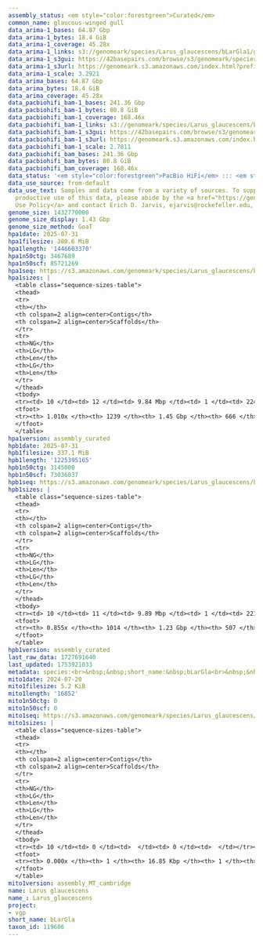 ```yaml
---
assembly_status: <em style="color:forestgreen">Curated</em>
common_name: glaucous-winged gull
data_arima-1_bases: 64.87 Gbp
data_arima-1_bytes: 18.4 GiB
data_arima-1_coverage: 45.28x
data_arima-1_links: s3://genomeark/species/Larus_glaucescens/bLarGla1/genomic_data/arima/<br>
data_arima-1_s3gui: https://42basepairs.com/browse/s3/genomeark/species/Larus_glaucescens/bLarGla1/genomic_data/arima/
data_arima-1_s3url: https://genomeark.s3.amazonaws.com/index.html?prefix=species/Larus_glaucescens/bLarGla1/genomic_data/arima/
data_arima-1_scale: 3.2921
data_arima_bases: 64.87 Gbp
data_arima_bytes: 18.4 GiB
data_arima_coverage: 45.28x
data_pacbiohifi_bam-1_bases: 241.36 Gbp
data_pacbiohifi_bam-1_bytes: 80.8 GiB
data_pacbiohifi_bam-1_coverage: 168.46x
data_pacbiohifi_bam-1_links: s3://genomeark/species/Larus_glaucescens/bLarGla1/genomic_data/pacbio_hifi/<br>
data_pacbiohifi_bam-1_s3gui: https://42basepairs.com/browse/s3/genomeark/species/Larus_glaucescens/bLarGla1/genomic_data/pacbio_hifi/
data_pacbiohifi_bam-1_s3url: https://genomeark.s3.amazonaws.com/index.html?prefix=species/Larus_glaucescens/bLarGla1/genomic_data/pacbio_hifi/
data_pacbiohifi_bam-1_scale: 2.7811
data_pacbiohifi_bam_bases: 241.36 Gbp
data_pacbiohifi_bam_bytes: 80.8 GiB
data_pacbiohifi_bam_coverage: 168.46x
data_status: '<em style="color:forestgreen">PacBio HiFi</em> ::: <em style="color:forestgreen">Arima</em>'
data_use_source: from-default
data_use_text: Samples and data come from a variety of sources. To support fair and
  productive use of this data, please abide by the <a href="https://genome10k.soe.ucsc.edu/data-use-policies/">Data
  Use Policy</a> and contact Erich D. Jarvis, ejarvis@rockefeller.edu, with any questions.
genome_size: 1432770000
genome_size_display: 1.43 Gbp
genome_size_method: GoaT
hpa1date: 2025-07-31
hpa1filesize: 380.6 MiB
hpa1length: '1446603370'
hpa1n50ctg: 3467689
hpa1n50scf: 85721269
hpa1seq: https://s3.amazonaws.com/genomeark/species/Larus_glaucescens/bLarGla1/assembly_curated/bLarGla1.hap1.cur.20250731.fasta.gz
hpa1sizes: |
  <table class="sequence-sizes-table">
  <thead>
  <tr>
  <th></th>
  <th colspan=2 align=center>Contigs</th>
  <th colspan=2 align=center>Scaffolds</th>
  </tr>
  <tr>
  <th>NG</th>
  <th>LG</th>
  <th>Len</th>
  <th>LG</th>
  <th>Len</th>
  </tr>
  </thead>
  <tbody>
  <tr><td> 10 </td><td> 12 </td><td> 9.84 Mbp </td><td> 1 </td><td> 224.20 Mbp </td></tr><tr><td> 20 </td><td> 29 </td><td> 7.44 Mbp </td><td> 2 </td><td> 172.13 Mbp </td></tr><tr><td> 30 </td><td> 51 </td><td> 5.64 Mbp </td><td> 3 </td><td> 129.49 Mbp </td></tr><tr><td> 40 </td><td> 79 </td><td> 4.67 Mbp </td><td> 4 </td><td> 99.36 Mbp </td></tr><tr style="background-color:#cccccc;"><td> 50 </td><td> 116 </td><td style="background-color:#88ff88;"> 3.47 Mbp </td><td> 6 </td><td style="background-color:#88ff88;"> 85.72 Mbp </td></tr><tr><td> 60 </td><td> 161 </td><td> 2.82 Mbp </td><td> 7 </td><td> 74.79 Mbp </td></tr><tr><td> 70 </td><td> 220 </td><td> 2.11 Mbp </td><td> 10 </td><td> 55.11 Mbp </td></tr><tr><td> 80 </td><td> 302 </td><td> 1.41 Mbp </td><td> 14 </td><td> 20.57 Mbp </td></tr><tr><td> 90 </td><td> 438 </td><td> 0.78 Mbp </td><td> 31 </td><td> 1.99 Mbp </td></tr><tr><td> 100 </td><td> 875 </td><td> 90.94 Kbp </td><td> 330 </td><td> 116.00 Kbp </td></tr></tbody>
  <tfoot>
  <tr><th> 1.010x </th><th> 1239 </th><th> 1.45 Gbp </th><th> 666 </th><th> 1.45 Gbp </th></tr>
  </tfoot>
  </table>
hpa1version: assembly_curated
hpb1date: 2025-07-31
hpb1filesize: 337.1 MiB
hpb1length: '1225395165'
hpb1n50ctg: 3145000
hpb1n50scf: 73036037
hpb1seq: https://s3.amazonaws.com/genomeark/species/Larus_glaucescens/bLarGla1/assembly_curated/bLarGla1.hap2.cur.20250731.fasta.gz
hpb1sizes: |
  <table class="sequence-sizes-table">
  <thead>
  <tr>
  <th></th>
  <th colspan=2 align=center>Contigs</th>
  <th colspan=2 align=center>Scaffolds</th>
  </tr>
  <tr>
  <th>NG</th>
  <th>LG</th>
  <th>Len</th>
  <th>LG</th>
  <th>Len</th>
  </tr>
  </thead>
  <tbody>
  <tr><td> 10 </td><td> 11 </td><td> 9.89 Mbp </td><td> 1 </td><td> 221.38 Mbp </td></tr><tr><td> 20 </td><td> 29 </td><td> 7.14 Mbp </td><td> 2 </td><td> 170.07 Mbp </td></tr><tr><td> 30 </td><td> 52 </td><td> 5.45 Mbp </td><td> 3 </td><td> 130.17 Mbp </td></tr><tr><td> 40 </td><td> 81 </td><td> 4.26 Mbp </td><td> 4 </td><td> 99.53 Mbp </td></tr><tr style="background-color:#cccccc;"><td> 50 </td><td> 121 </td><td style="background-color:#88ff88;"> 3.15 Mbp </td><td> 6 </td><td style="background-color:#88ff88;"> 73.04 Mbp </td></tr><tr><td> 60 </td><td> 173 </td><td> 2.38 Mbp </td><td> 8 </td><td> 58.94 Mbp </td></tr><tr><td> 70 </td><td> 246 </td><td> 1.55 Mbp </td><td> 11 </td><td> 23.16 Mbp </td></tr><tr><td> 80 </td><td> 389 </td><td> 0.60 Mbp </td><td> 26 </td><td> 2.52 Mbp </td></tr><tr><td> 90 </td><td> 0 </td><td>  </td><td> 0 </td><td>  </td></tr><tr><td> 100 </td><td> 0 </td><td>  </td><td> 0 </td><td>  </td></tr></tbody>
  <tfoot>
  <tr><th> 0.855x </th><th> 1014 </th><th> 1.23 Gbp </th><th> 507 </th><th> 1.23 Gbp </th></tr>
  </tfoot>
  </table>
hpb1version: assembly_curated
last_raw_data: 1727691640
last_updated: 1753921033
metadata: species:<br>&nbsp;&nbsp;short_name:&nbsp;bLarGla<br>&nbsp;&nbsp;name:&nbsp;Larus&nbsp;glaucescens<br>&nbsp;&nbsp;taxon_id:&nbsp;119606<br>&nbsp;&nbsp;common_name:&nbsp;glaucous-winged&nbsp;gull<br>&nbsp;&nbsp;order:<br>&nbsp;&nbsp;&nbsp;&nbsp;name:&nbsp;Charadriiformes<br>&nbsp;&nbsp;family:<br>&nbsp;&nbsp;&nbsp;&nbsp;name:&nbsp;Laridae<br>&nbsp;&nbsp;individuals:<br>&nbsp;&nbsp;&nbsp;&nbsp;-&nbsp;short_name:&nbsp;bLarGla1<br>&nbsp;&nbsp;&nbsp;&nbsp;&nbsp;&nbsp;biosample_id:&nbsp;SAMEA115348653<br>&nbsp;&nbsp;&nbsp;&nbsp;&nbsp;&nbsp;sex:&nbsp;female<br>&nbsp;&nbsp;genome_size:&nbsp;1432770000<br>&nbsp;&nbsp;genome_size_method:&nbsp;GoaT<br>&nbsp;&nbsp;project:&nbsp;[&nbsp;vgp&nbsp;]<br>
mito1date: 2024-07-20
mito1filesize: 5.2 KiB
mito1length: '16852'
mito1n50ctg: 0
mito1n50scf: 0
mito1seq: https://s3.amazonaws.com/genomeark/species/Larus_glaucescens/bLarGla1/assembly_MT_cambridge/bLarGla1.MT.20240720.fasta.gz
mito1sizes: |
  <table class="sequence-sizes-table">
  <thead>
  <tr>
  <th></th>
  <th colspan=2 align=center>Contigs</th>
  <th colspan=2 align=center>Scaffolds</th>
  </tr>
  <tr>
  <th>NG</th>
  <th>LG</th>
  <th>Len</th>
  <th>LG</th>
  <th>Len</th>
  </tr>
  </thead>
  <tbody>
  <tr><td> 10 </td><td> 0 </td><td>  </td><td> 0 </td><td>  </td></tr><tr><td> 20 </td><td> 0 </td><td>  </td><td> 0 </td><td>  </td></tr><tr><td> 30 </td><td> 0 </td><td>  </td><td> 0 </td><td>  </td></tr><tr><td> 40 </td><td> 0 </td><td>  </td><td> 0 </td><td>  </td></tr><tr style="background-color:#cccccc;"><td> 50 </td><td> 0 </td><td style="background-color:#ff8888;">  </td><td> 0 </td><td style="background-color:#ff8888;">  </td></tr><tr><td> 60 </td><td> 0 </td><td>  </td><td> 0 </td><td>  </td></tr><tr><td> 70 </td><td> 0 </td><td>  </td><td> 0 </td><td>  </td></tr><tr><td> 80 </td><td> 0 </td><td>  </td><td> 0 </td><td>  </td></tr><tr><td> 90 </td><td> 0 </td><td>  </td><td> 0 </td><td>  </td></tr><tr><td> 100 </td><td> 0 </td><td>  </td><td> 0 </td><td>  </td></tr></tbody>
  <tfoot>
  <tr><th> 0.000x </th><th> 1 </th><th> 16.85 Kbp </th><th> 1 </th><th> 16.85 Kbp </th></tr>
  </tfoot>
  </table>
mito1version: assembly_MT_cambridge
name: Larus glaucescens
name_: Larus_glaucescens
project:
- vgp
short_name: bLarGla
taxon_id: 119606
---
```

